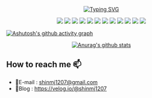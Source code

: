 
<div align=center> 
  
[![Typing SVG](https://readme-typing-svg.demolab.com?font=Hack&pause=1000&color=0D2C3A&background=FFF7FD00&center=true&vCenter=true&width=435&lines=Backend+Developer%2C+ShinMyeongJi)](https://git.io/typing-svg)


<img src="https://img.shields.io/badge/JAVA-007396?style=for-the-badge&logo=java&logoColor=white">
<img src="https://img.shields.io/badge/Spring-6DB33F?style=for-the-badge&logo=Spring&logoColor=white">

<img src="https://img.shields.io/badge/oracle-F80000?style=for-the-badge&logo=oracle&logoColor=white">
<img src="https://img.shields.io/badge/postgresql-4479A1?style=for-the-badge&logo=postgresql&logoColor=white">
<img src="https://img.shields.io/badge/mariaDB-003545?style=for-the-badge&logo=mariaDB&logoColor=white">
<img src="https://img.shields.io/badge/elasticsearch-005571?style=for-the-badge&logo=elasticsearch&logoColor=green">
<img src="https://img.shields.io/badge/logstash-005571?style=for-the-badge&logo=logstash&logoColor=yellow">
  
<img src="https://img.shields.io/badge/vue.js-0769AD?style=for-the-badge&logo=vue.js&logoColor=white">

<img src="https://img.shields.io/badge/github-181717?style=for-the-badge&logo=github&logoColor=white">
<img src="https://img.shields.io/badge/linux-FCC624?style=for-the-badge&logo=linux&logoColor=black">
<img src="https://img.shields.io/badge/aws-232F3E?style=for-the-badge&logo=aws&logoColor=yellow">
<img src="https://img.shields.io/badge/docker-2496ED?style=for-the-badge&logo=docker&logoColor=white">


<br/>
</div>

[![Ashutosh's github activity graph](https://activity-graph.herokuapp.com/graph?username=ShinMyeongJi&theme=dracula)](https://github.com/ashutosh00710/github-readme-activity-graph)

<div align=center> 
  
[![Anurag's github stats](https://github-readme-stats.vercel.app/api?username=ShinMyeongJi)](https://github.com/anuraghazra/github-readme-stats)

</div>
  
  

## How to reach me 📫
* 📧E-mail : shinmj1207@gmail.com
* 📝Blog : https://velog.io/@shinmj1207

